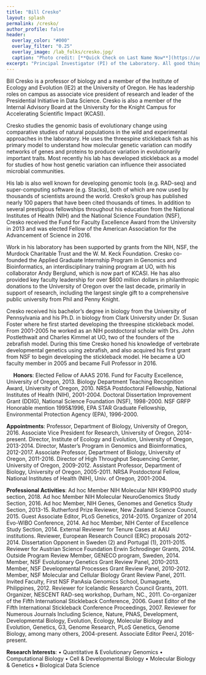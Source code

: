 ```yaml
---
title: "Bill Cresko"
layout: splash
permalink: /cresko/
author_profile: false
header:
  overlay_color: "#000"
  overlay_filter: "0.25"
  overlay_image: /lab_folks/cresko.jpg/
  caption: "Photo credit: [**Quick Check on Last Name Now**](https://unsplash.com)"
excerpt: "Principal Investigator (PI) of the Laboratory. All good things are due to the lab, but all of the mistakes are mine"
---
```


Bill Cresko is a professor of biology and a member of the Institute of Ecology and Evolution (IE2) at the University of Oregon. He has leadership roles on campus as associate vice president of research and leader of the Presidential Initiative in Data Science. Cresko is also a member of the Internal Advisory Board at the University for the Knight Campus for Accelerating Scientific Impact (KCASI).

Cresko studies the genomic basis of evolutionary change using comparative studies of natural populations in the wild and experimental approaches in the laboratory. He uses the threespine stickleback fish as his primary model to understand how molecular genetic variation can modify networks of genes and proteins to produce variation in evolutionarily important traits. Most recently his lab has developed stickleback as a model for studies of how host genetic variation can influence their associated microbial communities.

His lab is also well known for developing genomic tools (e.g. RAD-seq) and super-computing software (e.g. Stacks), both of which are now used by thousands of scientists around the world. Cresko’s group has published nearly 100 papers that have been cited thousands of times. In addition to several prestigious fellowships throughout his education from the National Institutes of Health (NIH) and the National Science Foundation (NSF), Cresko received the Fund for Faculty Excellence Award from the University in 2013 and was elected Fellow of the American Association for the Advancement of Science in 2016.

Work in his laboratory has been supported by grants from the NIH, NSF, the Murdock Charitable Trust and the W. M. Keck Foundation. Cresko co-founded the Applied Graduate Internship Program in Genomics and Bioinformatics, an interdisciplinary training program at UO, with his collaborator Andy Berglund, which is now part of KCASI. He has also provided key faculty leadership for over $600 million dollars in philanthropic donations to the University of Oregon over the last decade, primarily in support of research, including the largest single gift to a comprehensive public university from Phil and Penny Knight.

Cresko received his bachelor’s degree in biology from the University of Pennsylvania and his Ph.D. in biology from Clark University under Dr. Susan Foster where he first started developing the threespine stickleback model. From 2001-2005 he worked as an NIH postdoctoral scholar with Drs. John Postlethwait and Charles Kimmel at UO, two of the founders of the zebrafish model. During this time Cresko honed his knowledge of vertebrate developmental genetics using zebrafish, and also acquired his first grant from NSF to begin developing the stickleback model. He became a UO faculty member in 2005 and became Full Professor in 2016.

 
**Honors**: Elected Fellow of AAAS 2016. Fund for Faculty Excellence, University of Oregon, 2013. Biology Department Teaching Recognition Award, University of Oregon, 2010. NRSA Postdoctoral Fellowship, National Institutes of Health (NIH), 2001-2004. Doctoral Dissertation Improvement Grant (DDIG), National Science Foundation (NSF), 1998-2000. NSF GRFP Honorable mention 1995&1996, EPA STAR Graduate Fellowship, Environmental Protection Agency (EPA), 1996-2000.

**Appointments**: Professor, Department of Biology, University of Oregon, 2016. Associate Vice President for Research, University of Oregon, 2014-present. Director, Institute of Ecology and Evolution, University of Oregon, 2013-2014. Director, Master’s Program in Genomics and Bioinformatics, 2012-2017. Associate Professor, Department of Biology, University of Oregon, 2011-2016. Director of High Throughput Sequencing Center, University of Oregon, 2009-2012. Assistant Professor, Department of Biology, University of Oregon, 2005-2011. NRSA Postdoctoral Fellow, National Institutes of Health (NIH), Univ. of Oregon, 2001-2004.

**Professional Activities**: Ad hoc Member NIH Molecular NIH K99/P00 study section, 2018. Ad hoc Member NIH Molecular NeuroGenomics Study Section, 2016. Ad hoc Member, NIH Genes, Genomes and Genetics Study Section, 2013-15. Rutherford Prize Reviewer, New Zealand Science Council, 2015. Guest Associate Editor, PLoS Genetics, 2014-2015. Organizer of 2014 Evo-WIBO Conference, 2014. Ad hoc Member, NIH Center of Excellence Study Section, 2014. External Reviewer for Tenure Cases at AAU institutions. Reviewer, European Research Council (ERC) proposals 2012-2014. Dissertation Opponent in Sweden (2) and Portugal (1), 2011-2015. Reviewer for Austrian Science Foundation Erwin Schrodinger Grants, 2014. Outside Program Review Member, GENECO program, Sweden, 2014. Member, NSF Evolutionary Genetics Grant Review Panel, 2010-2013. Member, NSF Developmental Processes Grant Review Panel, 2010-2012. Member, NSF Molecular and Cellular Biology Grant Review Panel, 2011. Invited Faculty, First NSF PanAsia Genomics School, Dumaguete, Philippines, 2012. Reviewer for Icelandic Research Council Grants, 2011. Organizer, NESCENT RAD-seq workshop, Durham, NC., 2011. Co-organizer of the Fifth International Stickleback Conference, 2006. Guest Editor of the Fifth International Stickleback Conference Proceedings, 2007. Reviewer for Numerous Journals Including Science, Nature, PNAS, Development, Developmental Biology, Evolution, Ecology, Molecular Biology and Evolution, Genetics, G3, Genome Research, PLoS Genetics, Genome Biology, among many others, 2004-present. Associate Editor PeerJ, 2016-present.

**Research Interests**:
•	Quantitative & Evolutionary Genomics
•	Computational Biology
•	Cell & Developmental Biology
•	Molecular Biology & Genetics
•	Biological Data Science
